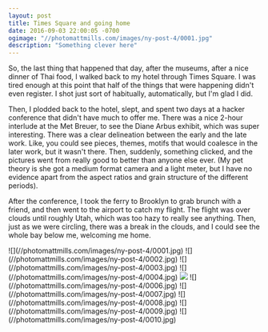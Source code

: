 ```yaml
---
layout: post
title: Times Square and going home
date: 2016-09-03 22:00:05 -0700
ogimage: "//photomattmills.com/images/ny-post-4/0001.jpg"
description: "Something clever here"
---
```


So, the last thing that happened that day, after the museums, after a nice dinner of Thai food, I walked back to my hotel through Times Square. I was tired enough at this point that half of the things that were happening didn't even register. I shot just sort of habitually, automatically, but I'm glad I did.

Then, I plodded back to the hotel, slept, and spent two days at a hacker conference that didn't have much to offer me. There was a nice 2-hour interlude at the Met Breuer, to see the Diane Arbus exhibit, which was super interesting. There was a clear delineation between the early and the late work. Like, you could see pieces, themes, motifs that would coalesce in the later work, but it wasn't there. Then, suddenly, something clicked, and the pictures went from really good to better than anyone else ever. (My pet theory is she got a medium format camera and a light meter, but I have no evidence apart from the aspect ratios and grain structure of the different periods).

After the conference, I took the ferry to Brooklyn to grab brunch with a friend, and then went to the airport to catch my flight. The flight was over clouds until roughly Utah, which was too hazy to really see anything. Then, just as we were circling, there was a break in the clouds, and I could see the whole bay below me, welcoming me home.

<span style="display:block;" class="center">
  ![](//photomattmills.com/images/ny-post-4/0001.jpg)
![](//photomattmills.com/images/ny-post-4/0002.jpg)
![](//photomattmills.com/images/ny-post-4/0003.jpg)
![](//photomattmills.com/images/ny-post-4/0004.jpg)
<img class="vertical" src="//photomattmills.com/images/ny-post-4/0005.jpg" />
![](//photomattmills.com/images/ny-post-4/0006.jpg)
![](//photomattmills.com/images/ny-post-4/0007.jpg)
![](//photomattmills.com/images/ny-post-4/0008.jpg)
![](//photomattmills.com/images/ny-post-4/0009.jpg)
![](//photomattmills.com/images/ny-post-4/0010.jpg)
</span>
